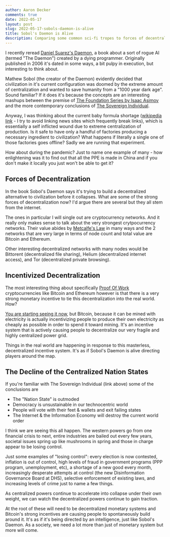 ```yaml
---
author: Aaron Decker
comments: true
date: 2022-05-17
layout: post
slug: 2022-05-17-sobols-daemon-is-alive
title: Sobol's Daemon is Alive
description: Comparing some common sci-fi tropes to forces of decentralization that actually exist.
---
```


I recently reread [Daniel Suarez's Daemon](https://amzn.to/3t4o89h), a book about a sort of rogue AI (termed "The Daemon") created by a dying programmer. Originally published in 2006 it's dated in some ways, a bit pulpy in execution, but interesting to think about.

Mathew Sobol (the creator of the Daemon) evidently decided that civilization in it's current configuration was doomed by the extreme amount of centralization and wanted to save humanity from a "1000 year dark age". Sound familiar? If it does it's because the concepts are an interesting mashups between the premise of [The Foundation Series by Isaac Asimov](https://amzn.to/3LocdsU) and the more contemporary conclusions of [The Sovereign Individual](https://amzn.to/3LocdsU).

Anyway, I was thinking about the current baby formula shortage ([wikipedia link](https://en.wikipedia.org/wiki/2022_United_States_infant_formula_shortage) - I try to avoid linking news sites which frequently break links), which is essentially a self inflicted wound due to extreme centralization of production. Is it safe to have only a handful of factories producing a necessary ingredient to civilization? What happens if literally a single one of those factories goes offline? Sadly we are running that experiment.

How about during the pandemic? Just to name one example of many - how enlightening was it to find out that all the PPE is made in China and if you don't make it locally you just won't be able to get it?

## Forces of Decentralization

In the book Sobol's Daemon says it's trying to build a decentralized alternative to civilization before it collapses. What are some of the strong forces of decentralization now? I'd argue there are several but they all stem from the internet.

The ones in particular I will single out are cryptocurrency networks. And it really only makes sense to talk about the very strongest crytpocurrency networks. Their value abides by [Metcalfe's Law](https://en.wikipedia.org/wiki/Metcalfe's_law) in many ways and the 2 networks that are very large in terms of node count and total value are Bitcoin and Ethereum.

Other interesting decentralized networks with many nodes would be Bittorent (decentralized file sharing), Helium (decentralized internet access), and Tor (decentralized private browsing).

## Incentivized Decentralization

The most interesting thing about specifically [Proof Of Work](https://en.wikipedia.org/wiki/Proof_of_work) cryptocurrencies like Bitcoin and Ethereum however is that there is a very strong monetary incentive to tie this decentralization into the real world. How?

[You are starting seeing it now](http://www.prweb.com/releases/2022/04/prweb18603738.htm), but Bitcoin, because it can be mined with electricity is actually incentivizing people to produce their own electricity as cheaply as possible in order to spend it toward mining. It's an incentive system that is actively causing people to decentralize our very fragile and highly centralized power grid.

Things in the real world are happening in response to this masterless, decentralized incentive system. It's as if Sobol's Daemon is alive directing players around the map.

## The Decline of the Centralized Nation States

If you're familiar with The Sovereign Individual (link above) some of the conclusions are

- The "Nation State" is outmoded
- Democracy is unsustainable in our technocentric world
- People will vote with their feet & wallets and exit failing states
- The Internet & the Information Economy will destroy the current world order

I think we are seeing this all happen. The western powers go from one financial crisis to next, entire industries are bailed out every few years, societal issues spring up like mushrooms in spring and those in charge appear to be losing control.

Just some examples of "losing control": every election is now contested, inflation is out of control, high levels of fraud in government programs (PPP program, unemployment, etc), a shortage of a new good every month, increasingly desperate attempts at control (the new Disinformation Governance Board at DHS), selective enforcement of existing laws, and increasing levels of crime just to name a few things.

As centralized powers continue to accelerate into collapse under their own weight, we can watch the decentralized powers continue to gain traction.

At the root of these will need to be decentralized monetary systems and Bitcoin's strong incentives are causing people to spontaneously build around it. It's as if it's being directed by an intelligence, just like Sobol's Daemon. As a society, we need a lot more than just of monetary system but more will come.

